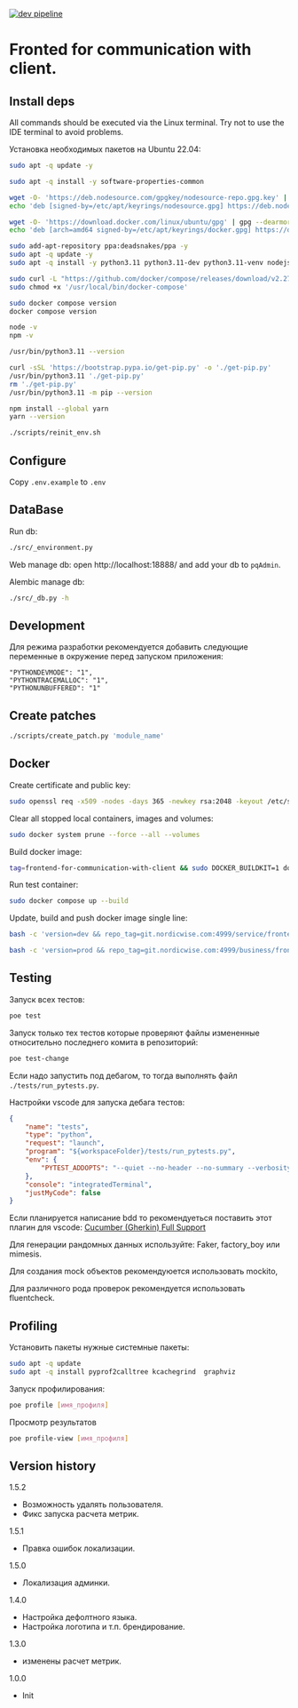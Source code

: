[![dev pipeline](https://git.nordicwise.com/service/frontend-for-communication-with-client/badges/dev/pipeline.svg?ignore_skipped=true&key_text=dev+pipeline&key_width=100)](https://git.nordicwise.com/service/frontend-for-communication-with-client/-/commits/dev)

# Fronted for communication with client.

## Install deps
All commands should be executed via the Linux terminal. Try not to use the IDE terminal to avoid problems.

Установка необходимых пакетов на Ubuntu 22.04:
```bash
sudo apt -q update -y

sudo apt -q install -y software-properties-common

wget -O- 'https://deb.nodesource.com/gpgkey/nodesource-repo.gpg.key' | gpg --dearmor | sudo tee '/etc/apt/keyrings/nodesource.gpg'
echo 'deb [signed-by=/etc/apt/keyrings/nodesource.gpg] https://deb.nodesource.com/node_20.x nodistro main' | sudo tee '/etc/apt/sources.list.d/nodesource.list'

wget -O- 'https://download.docker.com/linux/ubuntu/gpg' | gpg --dearmor | sudo tee '/etc/apt/keyrings/docker.gpg'
echo 'deb [arch=amd64 signed-by=/etc/apt/keyrings/docker.gpg] https://download.docker.com/linux/ubuntu jammy stable' | sudo tee /etc/apt/sources.list.d/docker.list

sudo add-apt-repository ppa:deadsnakes/ppa -y
sudo apt -q update -y
sudo apt -q install -y python3.11 python3.11-dev python3.11-venv nodejs docker-ce

sudo curl -L "https://github.com/docker/compose/releases/download/v2.27.0/docker-compose-$(uname -s)-$(uname -m)" -o '/usr/local/bin/docker-compose'
sudo chmod +x '/usr/local/bin/docker-compose'

sudo docker compose version
docker compose version

node -v
npm -v

/usr/bin/python3.11 --version

curl -sSL 'https://bootstrap.pypa.io/get-pip.py' -o './get-pip.py'
/usr/bin/python3.11 './get-pip.py'
rm './get-pip.py'
/usr/bin/python3.11 -m pip --version

npm install --global yarn
yarn --version

./scripts/reinit_env.sh
```

## Configure

Copy `.env.example` to `.env`

## DataBase

Run db:
```bash
./src/_environment.py
```

Web manage db: open http://localhost:18888/ and add your db to `pqAdmin`.


Alembic manage db:

```bash
./src/_db.py -h
```

## Development

Для режима разработки рекомендуется добавить следующие переменные в окружение перед запуском приложения:
```
"PYTHONDEVMODE": "1",
"PYTHONTRACEMALLOC": "1",
"PYTHONUNBUFFERED": "1"
```

## Create patches

```bash
./scripts/create_patch.py 'module_name'
```

## Docker
Create certificate and public key:
```bash
sudo openssl req -x509 -nodes -days 365 -newkey rsa:2048 -keyout /etc/ssl/private/private.key -out /etc/ssl/certs/certificate.crt
```

Clear all stopped local containers, images and volumes:
```bash
sudo docker system prune --force --all --volumes
```

Build docker image:
```bash
tag=frontend-for-communication-with-client && sudo DOCKER_BUILDKIT=1 docker build --pull --progress=plain -t ${tag} . 
```

Run test container:
```bash
sudo docker compose up --build
```

Update, build and push docker image single line:
```bash
bash -c 'version=dev && repo_tag=git.nordicwise.com:4999/service/frontend-for-communication-with-client:${version} && sudo DOCKER_BUILDKIT=1 docker build --pull --progress=plain -t ${repo_tag} . && sudo docker push ${repo_tag}'
```

```bash
bash -c 'version=prod && repo_tag=git.nordicwise.com:4999/business/frontend-for-communication-with-client-external:${version} && sudo DOCKER_BUILDKIT=1 docker build --pull --progress=plain -t ${repo_tag} . && sudo docker push ${repo_tag}'
```

## Testing

Запуск всех тестов:
```bash
poe test
```

Запуск только тех тестов которые проверяют файлы измененные относительно последнего комита в репозиторий:
```bash
poe test-change
```

Если надо запустить под дебагом, то тогда выполнять файл `./tests/run_pytests.py`.

Настройки vscode для запуска дебага тестов:
```json
{
    "name": "tests",
    "type": "python",
    "request": "launch",
    "program": "${workspaceFolder}/tests/run_pytests.py",
    "env": {
        "PYTEST_ADDOPTS": "--quiet --no-header --no-summary --verbosity=0 -p no:sugar"
    },
    "console": "integratedTerminal",
    "justMyCode": false
}
```

Если планируется написание bdd то рекомендуеться поставить этот плагин для vscode: [Cucumber (Gherkin) Full Support](https://marketplace.visualstudio.com/items?itemName=alexkrechik.cucumberautocomplete)

Для генерации рандомных данных используйте: Faker, factory_boy или mimesis.

Для создания mock объектов рекомендуюется использовать mockito,

Для различного рода проверок рекомендуется использовать fluentcheck.



## Profiling

Установить пакеты нужные системные пакеты:
```bash
sudo apt -q update
sudo apt -q install pyprof2calltree kcachegrind  graphviz
```

Запуск профилирования:
```bash
poe profile [имя_профиля]
```

Просмотр результатов
```bash
poe profile-view [имя_профиля]
```


## Version history
1.5.2
- Возможность удалять пользователя.
- Фикс запуска расчета метрик.

1.5.1
- Правка ошибок локализации.

1.5.0
- Локализация админки.

1.4.0
- Настройка дефолтного языка.
- Настройка логотипа и т.п. брендирование.

1.3.0
- изменены расчет метрик.

1.0.0
- Init

